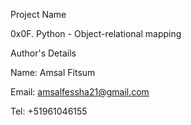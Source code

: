 Project Name

0x0F. Python - Object-relational mapping

Author's Details

Name: Amsal Fitsum

Email: amsalfessha21@gmail.com

Tel: +51961046155
